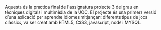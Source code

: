 Aquesta és la practica final de l'assignatura projecte 3 del grau en tècniques digitals i multimèdia de la UOC.
El projecte és una primera versió d’una aplicació per aprendre idiomes mitjançant diferents tipus de jocs clàssics, va ser creat amb HTML5, CSS3, javascript, node i MYSQL.
